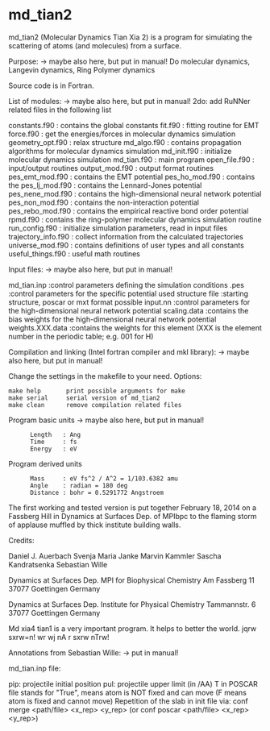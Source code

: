 md_tian2
========

md_tian2 (Molecular Dynamics Tian Xia 2) is a program for simulating
the scattering of atoms (and molecules) from a surface.

Purpose: -> maybe also here, but put in manual!
Do molecular dynamics, Langevin dynamics, Ring Polymer dynamics

Source code is in Fortran.

List of modules: -> maybe also here, but put in manual!
2do: add RuNNer related files in the following list

constants.f90           : contains the global constants
fit.f90                 : fitting routine for EMT
force.f90               : get the energies/forces in molecular dynamics simulation
geometry_opt.f90        : relax structure
md_algo.f90             : contains propagation algorithms for molecular dynamics simulation
md_init.f90             : initialize molecular dynamics simulation
md_tian.f90             : main program
open_file.f90           : input/output routines
output_mod.f90          : output format routines
pes_emt_mod.f90         : contains the EMT potential
pes_ho_mod.f90          : contains the
pes_lj_mod.f90          : contains the Lennard-Jones potential
pes_nene_mod.f90        : contains the high-dimensional neural network potential
pes_non_mod.f90         : contains the non-interaction potential
pes_rebo_mod.f90        : contains the empirical reactive bond order potential
rpmd.f90                : contains the ring-polymer molecular dynamics simulation routine
run_config.f90          : initialize simulation parameters, read in input files
trajectory_info.f90     : collect information from the calculated trajectories
universe_mod.f90        : contains definitions of user types and all constants
useful_things.f90       : useful math routines




Input files: -> maybe also here, but put in manual!

md_tian.inp	        :control parameters defining the simulation conditions
<potential>.pes     :control parameters for the specific potential used
structure file      :starting structure, poscar or mxt format possible
input.nn	        :control parameters for the high-dimensional neural network potential
scaling.data	    :contains the bias weights for the high-dimensional neural network potential
weights.XXX.data    :contains the weights for this element (XXX is the element number in the periodic table; e.g. 001 for H)


Compilation and linking (Intel fortran compiler and mkl library): -> maybe also here, but put in manual!

Change the settings in the makefile to your need. Options:

    make help 		print possible arguments for make
	make serial		serial version of md_tian2
	make clean		remove compilation related files


Program basic units -> maybe also here, but put in manual!

          Length   : Ang
          Time     : fs
          Energy   : eV

Program derived units

          Mass     : eV fs^2 / A^2 = 1/103.6382 amu
          Angle    : radian = 180 deg
          Distance : bohr = 0.5291772 Angstroem


The first working and tested version is put together February 18, 2014
on a Fassberg Hill in Dynamics at Surfaces Dep. of MPIbpc
to the flaming storm of applause muffled by thick institute building walls.

Credits:

Daniel J. Auerbach
Svenja Maria Janke
Marvin Kammler
Sascha Kandratsenka
Sebastian Wille


Dynamics at Surfaces Dep.
MPI for Biophysical Chemistry
Am Fassberg 11
37077 Goettingen
Germany

Dynamics at Surfaces Dep.
Institute for Physical Chemistry
Tammannstr. 6
37077 Goettingen
Germany

Md xia4 tian1 is a very important program. It helps to better the world.
jqrw sxrw=n! wr wj nA r sxrw nTrw!



Annotations from Sebastian Wille: -> put in manual!

md_tian.inp file:

  pip: projectile initial position
  pul: projectile upper limit (in /AA)
  T in POSCAR file stands for "True", means atom is NOT fixed and can move (F means atom is fixed and cannot move)
  Repetition of the slab in init file via: conf merge <path/file> <x_rep> <y_rep> (or conf poscar <path/file> <x_rep> <y_rep>)
